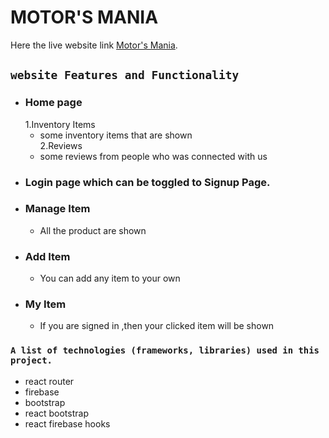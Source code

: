 # MOTOR'S MANIA 

Here the live website link [Motor's Mania](https://nextbike-204d0.web.app).

## `website Features and Functionality `

* ### Home page
   1.Inventory Items  
     * some inventory items that are shown  \
   2.Reviews  
     * some reviews from people who was connected with us
* ### Login page which can be toggled to Signup Page.
* ### Manage Item 
    * All the product are shown 
* ### Add Item 
    * You can add any item to your own
* ### My Item 
    * If you are signed in ,then your clicked item will be shown

### `A list of technologies (frameworks, libraries) used in this project.`

* react router
* firebase 
* bootstrap
* react bootstrap
* react firebase hooks




